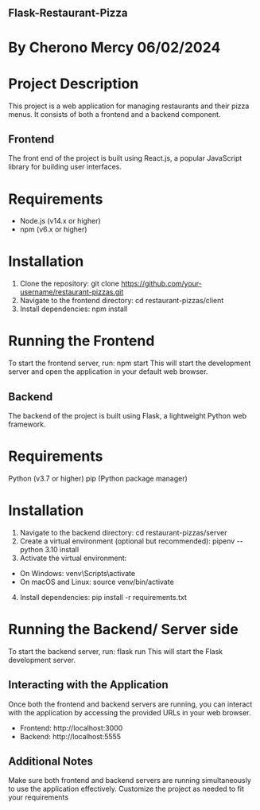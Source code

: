 ## Flask-Restaurant-Pizza
# By Cherono Mercy 06/02/2024
# Project Description
This project is a web application for managing restaurants and their pizza menus. It consists of both a frontend and a backend component.

## Frontend
The front end of the project is built using React.js, a popular JavaScript library for building user interfaces.

# Requirements
 - Node.js (v14.x or higher)
 - npm (v6.x or higher)
   
# Installation
1. Clone the repository:
git clone https://github.com/your-username/restaurant-pizzas.git
2. Navigate to the frontend directory:
cd restaurant-pizzas/client
3. Install dependencies:
npm install

# Running the Frontend
To start the frontend server, run:
npm start
This will start the development server and open the application in your default web browser.

## Backend
The backend of the project is built using Flask, a lightweight Python web framework.

# Requirements
Python (v3.7 or higher)
pip (Python package manager)

# Installation
1. Navigate to the backend directory:
cd restaurant-pizzas/server
2. Create a virtual environment (optional but recommended):
pipenv --python 3.10 install
3. Activate the virtual environment:
- On Windows:
venv\Scripts\activate
- On macOS and Linux:
  source venv/bin/activate
4. Install dependencies:
pip install -r requirements.txt

# Running the Backend/ Server side
To start the backend server, run:
flask run
This will start the Flask development server.

## Interacting with the Application
Once both the frontend and backend servers are running, you can interact with the application by accessing the provided URLs in your web browser.

- Frontend: http://localhost:3000
- Backend: http://localhost:5555

## Additional Notes
Make sure both frontend and backend servers are running simultaneously to use the application effectively.
Customize the project as needed to fit your requirements


